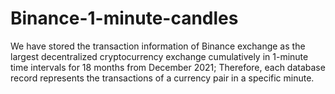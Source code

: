 # Binance-1-minute-candles
We have stored the transaction information of Binance exchange as the largest decentralized cryptocurrency exchange cumulatively in 1-minute time intervals for 18 months from December 2021; Therefore, each database record represents the transactions of a currency pair in a specific minute.
